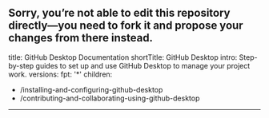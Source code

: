 Sorry, you’re not able to edit this repository directly—you need to fork it and propose your changes from there instead.
---
title: GitHub Desktop Documentation
shortTitle: GitHub Desktop
intro: Step-by-step guides to set up and use GitHub Desktop to manage your project work.
versions:
  fpt: '*'
children:
  - /installing-and-configuring-github-desktop
  - /contributing-and-collaborating-using-github-desktop
---

